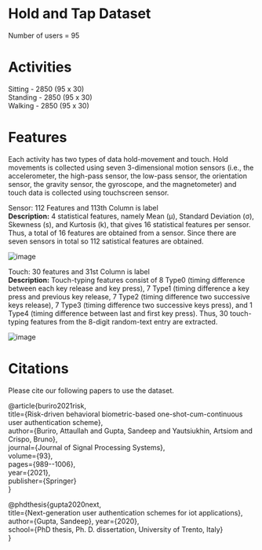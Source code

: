 # Hold and Tap Dataset

Number of users = 95

# Activities
Sitting - 2850 (95 x 30)   <br />
Standing - 2850 (95 x 30) <br />
Walking - 2850 (95 x 30)

# Features
Each activity has two types of data hold-movement and touch. Hold movements is collected using seven 3-dimensional motion sensors
(i.e., the accelerometer, the high-pass sensor, the low-pass sensor, the orientation sensor, the gravity sensor, the gyroscope, and the magnetometer) and touch data is collected using touchscreen sensor.

Sensor: 112 Features and 113th Column is label<br />
**Description:** 4 statistical features, namely Mean (μ), Standard Deviation (σ), Skewness (s), and Kurtosis (k), that gives 16 statistical features
per sensor. Thus, a total of 16 features are obtained from a sensor. Since there are seven sensors in total so 112 satistical features are obtained.

![image](https://github.com/apachetechnology/HoldandTapDataset/assets/26899308/b2b5f158-d301-4fd5-ae64-10672f1ed1ea)

Touch: 30 features and 31st Column is label<br />
**Description:** Touch-typing features consist of 8 Type0 (timing difference between each key release and key press), 7 Type1 (timing difference a key press and previous key release, 7 Type2 (timing difference two successive keys release), 7 Type3 (timing difference two successive keys press), and 1 Type4 (timing difference between last and first key press). Thus, 30 touch-typing features from the 8-digit random-text entry are extracted.

![image](https://github.com/apachetechnology/HoldandTapDataset/assets/26899308/7c7f5839-dbdc-42c2-8bc7-f236533e1013)

# Citations
Please cite our following papers to use the dataset.

@article{buriro2021risk,<br />
  title={Risk-driven behavioral biometric-based one-shot-cum-continuous user authentication scheme},<br />
  author={Buriro, Attaullah and Gupta, Sandeep and Yautsiukhin, Artsiom and Crispo, Bruno},<br />
  journal={Journal of Signal Processing Systems},<br />
  volume={93},<br />
  pages={989--1006},<br />
  year={2021},<br />
  publisher={Springer}<br />
}

@phdthesis{gupta2020next, <br />
  title={Next-generation user authentication schemes for iot applications}, <br />
  author={Gupta, Sandeep}, year={2020}, <br />
  school={PhD thesis, Ph. D. dissertation, University of Trento, Italy} <br />
}

